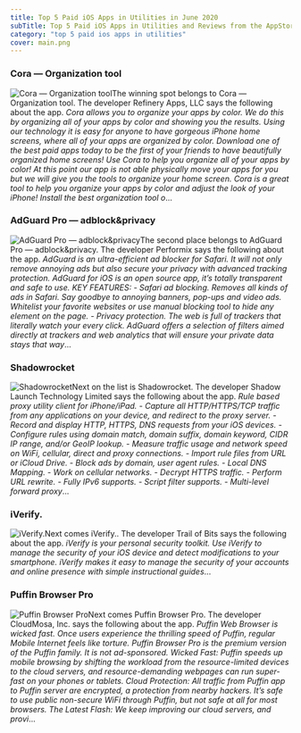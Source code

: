 ```yaml
---
title: Top 5 Paid iOS Apps in Utilities in June 2020
subTitle: Top 5 Paid iOS Apps in Utilities and Reviews from the AppStore in June 2020.
category: "top 5 paid ios apps in utilities"
cover: main.png
---
```


### Cora — Organization tool

![Cora — Organization tool](https://is4-ssl.mzstatic.com/image/thumb/Purple113/v4/20/6d/0e/206d0ef0-1298-6934-ff75-67aceef318f6/AppIcon-1x_U007emarketing-0-7-0-0-85-220.png/100x100bb.png)The winning spot belongs to Cora — Organization tool. The developer Refinery Apps, LLC says the following about the app. _Cora allows you to organize your apps by color.  We do this by organizing all of your apps by color and showing you the results.   Using our technology it is easy for anyone to have gorgeous iPhone home screens, where all of your apps are organized by color.  Download one of the best paid apps today to be the first of your friends to have beautifully organized home screens!  Use Cora to help you organize all of your apps by color!  At this point our app is not able physically move your apps for you but we will give you the tools to organize your home screen.  Cora is a great tool to help you organize your apps by color and adjust the look of your iPhone!  Install the best organization tool o_...

### AdGuard Pro — adblock&privacy

![AdGuard Pro — adblock&privacy](https://is2-ssl.mzstatic.com/image/thumb/Purple123/v4/29/3f/eb/293febee-988d-0ea7-bc55-2dd7031a575b/ProAppIcon-0-0-1x_U007emarketing-0-0-0-7-0-0-sRGB-0-0-0-GLES2_U002c0-512MB-85-220-0-0.png/100x100bb.png)The second place belongs to AdGuard Pro — adblock&privacy. The developer Performix says the following about the app. _AdGuard is an ultra-efficient ad blocker for Safari. It will not only remove annoying ads but also secure your privacy with advanced tracking protection. AdGuard for iOS is an open source app, it’s totally transparent and safe to use.  KEY FEATURES:  - Safari ad blocking. Removes all kinds of ads in Safari. Say goodbye to annoying banners, pop-ups and video ads. Whitelist your favorite websites or use manual blocking tool to hide any element on the page.  - Privacy protection. The web is full of trackers that literally watch your every click. AdGuard offers a selection of filters aimed directly at trackers and web analytics that will ensure your private data stays that way_...

### Shadowrocket

![Shadowrocket](https://is2-ssl.mzstatic.com/image/thumb/Purple113/v4/2c/f6/20/2cf6205e-e306-9c61-89b4-9d7e75b4032c/AppIcon-0-1x_U007emarketing-0-10-0-0-85-220.png/100x100bb.png)Next on the list is Shadowrocket. The developer Shadow Launch Technology Limited says the following about the app. _Rule based proxy utility client for iPhone/iPad.  - Capture all HTTP/HTTPS/TCP traffic from any applications on your device, and redirect to the proxy server. - Record and display HTTP, HTTPS, DNS requests from your iOS devices. - Configure rules using domain match, domain suffix, domain keyword, CIDR IP range, and/or GeoIP lookup. - Measure traffic usage and network speed on WiFi, cellular, direct and proxy connections. - Import rule files from URL or iCloud Drive. - Block ads by domain, user agent rules. - Local DNS Mapping. - Work on cellular networks. - Decrypt HTTPS traffic. - Perform URL rewrite. - Fully IPv6 supports. - Script filter supports. - Multi-level forward proxy_...

### iVerify.

![iVerify.](https://is3-ssl.mzstatic.com/image/thumb/Purple123/v4/a3/04/c8/a304c805-7d8f-f24a-a306-6a36e0cb21df/AppIcon-0-0-1x_U007emarketing-0-0-0-10-0-0-sRGB-0-0-0-GLES2_U002c0-512MB-85-220-0-0.png/100x100bb.png)Next comes iVerify.. The developer Trail of Bits says the following about the app. _iVerify is your personal security toolkit. Use iVerify to manage the security of your iOS device and detect modifications to your smartphone. iVerify makes it easy to manage the security of your accounts and online presence with simple instructional guides_...

### Puffin Browser Pro

![Puffin Browser Pro](https://is2-ssl.mzstatic.com/image/thumb/Purple71/v4/04/aa/d1/04aad1c7-9769-937e-f57f-30170bc321b8/mzl.ekzveuzg.png/100x100bb.png)Next comes Puffin Browser Pro. The developer CloudMosa, Inc. says the following about the app. _Puffin Web Browser is wicked fast. Once users experience the thrilling speed of Puffin, regular Mobile Internet feels like torture. Puffin Browser Pro is the premium version of the Puffin family. It is not ad-sponsored.  Wicked Fast: Puffin speeds up mobile browsing by shifting the workload from the resource-limited devices to the cloud servers, and resource-demanding webpages can run super-fast on your phones or tablets.  Cloud Protection: All traffic from Puffin app to Puffin server are encrypted, a protection from nearby hackers. It’s safe to use public non-secure WiFi through Puffin, but not safe at all for most browsers.   The Latest Flash: We keep improving our cloud servers, and provi_...

